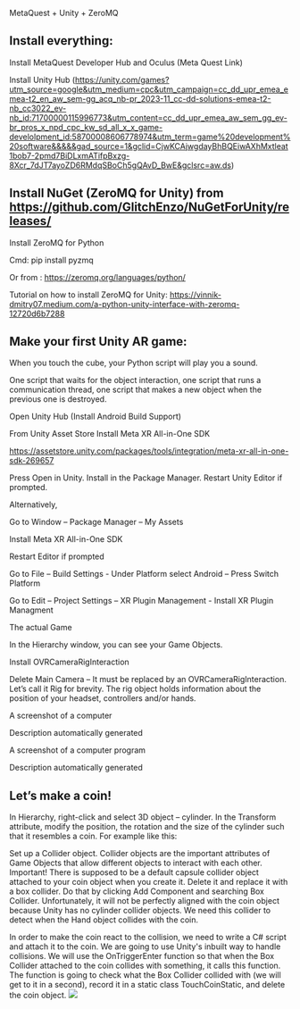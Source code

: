 MetaQuest + Unity + ZeroMQ 

 

## Install everything: 

Install MetaQuest Developer Hub and Oculus (Meta Quest Link) 

Install Unity Hub (https://unity.com/games?utm_source=google&utm_medium=cpc&utm_campaign=cc_dd_upr_emea_emea-t2_en_aw_sem-gg_acq_nb-pr_2023-11_cc-dd-solutions-emea-t2-nb_cc3022_ev-nb_id:71700000115996773&utm_content=cc_dd_upr_emea_aw_sem_gg_ev-br_pros_x_npd_cpc_kw_sd_all_x_x_game-develolpment_id:58700008606778974&utm_term=game%20development%20software&&&&&gad_source=1&gclid=CjwKCAjwgdayBhBQEiwAXhMxtleat1bob7-2pmd7BiDLxmATifpBxzg-8Xcr_7dJT7ayoZD6RMdqSBoCh5gQAvD_BwE&gclsrc=aw.ds) 

 

## Install NuGet (ZeroMQ for Unity) from https://github.com/GlitchEnzo/NuGetForUnity/releases/ 

Install ZeroMQ for Python 

Cmd: pip install pyzmq 

Or from : https://zeromq.org/languages/python/ 

Tutorial on how to install ZeroMQ for Unity: https://vinnik-dmitry07.medium.com/a-python-unity-interface-with-zeromq-12720d6b7288 

 

## Make your first Unity AR game: 

When you touch the cube, your Python script will play you a sound.  

One script that waits for the object interaction, one script that runs a communication thread, one script that makes a new object when the previous one is destroyed.  

Open Unity Hub (Install Android Build Support) 

 

From Unity Asset Store Install Meta XR All-in-One SDK 

https://assetstore.unity.com/packages/tools/integration/meta-xr-all-in-one-sdk-269657 
![]()

 

 

Press Open in Unity. Install in the Package Manager. Restart Unity Editor if prompted. 

 

Alternatively, 

Go to Window – Package Manager – My Assets 

Install Meta XR All-in-One SDK 

Restart Editor if prompted 

 

 

Go to File – Build Settings - Under Platform select Android – Press Switch Platform 

 

 

Go to Edit – Project Settings – XR Plugin Management  - Install XR Plugin Managment 

 

 

 

The actual Game  

In the Hierarchy window, you can see your Game Objects.  

Install OVRCameraRigInteraction  

Delete Main Camera – It must be replaced by an OVRCameraRigInteraction. Let’s call it Rig for brevity. The rig object holds information about the position of your headset, controllers and/or hands. 

A screenshot of a computer

Description automatically generated 

 

A screenshot of a computer program

Description automatically generated 

 

## Let’s make a coin! 

In Hierarchy, right-click and select 3D object – cylinder. In the Transform attribute, modify the position, the rotation and the size of the cylinder such that it resembles a coin. For example like this: 

Set up a Collider object. Collider objects are the important attributes of Game Objects that allow different objects to interact with each other.
Important! There is supposed to be a default capsule collider object attached to your coin object when you create it. Delete it and replace it with a box collider. Do that by clicking Add Component and searching Box Collider. Unfortunately, it will not be perfectly aligned with the coin object because Unity has no cylinder collider objects. 
We need this collider  to detect when the Hand object collides with the coin.

In order to make the coin react to the collision, we need to write a C# script and attach it to the coin. 
We are going to use Unity's inbuilt way to handle collisions. We will use the OnTriggerEnter function so that when the Box Collider attached to the coin collides with something, it calls this function.
The function is going to check what the Box Collider collided with (we will get to it in a second), record it in a static class TouchCoinStatic, and delete the coin object.
![](![image](https://github.com/EZ-maas2/MetaQuest_ZMQ_ICS/assets/85937429/4631681e-53ea-466f-8702-a5e38974dea3))


